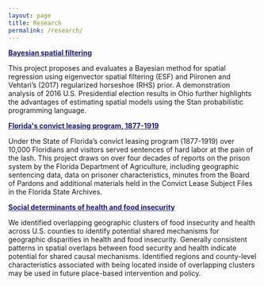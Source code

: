```yaml
---
layout: page
title: Research
permalink: /research/
---
```


<a style="color:MidnightBlue" href="{{ site.url }}/2020/01/09/rhs-esf">**Bayesian spatial filtering**</a>

This project proposes and evaluates a Bayesian method for spatial regression using eigenvector spatial filtering (ESF) and Piironen and Vehtari’s (2017) regularized horseshoe (RHS) prior. A demonstration analysis of 2016 U.S. Presidential election results in Ohio further highlights the advantages of estimating spatial models using the Stan probabilistic programming language. 

<a style="color:MidnightBlue" href="{{ site.url }}/2019/11/09/convict-leasing">**Florida's convict leasing program, 1877-1919**</a>

Under the State of Florida’s convict leasing program (1877-1919) over 10,000 Floridians and visitors served sentences of hard labor at the pain of the lash. This project draws on over four decades of reports on the prison system by the Florida Department of Agriculture, including geographic sentencing data, data on prisoner characteristics, minutes from the Board of Pardons and additional materials held in the Convict Lease Subject Files in the Florida State Archives.

<a style="color:MidnightBlue" href="{{ site.url }}/2018/01/01/food-insecurity">**Social determinants of health and food insecurity**</a>

We identified overlapping geographic clusters of food insecurity and health across U.S. counties to identify potential shared mechanisms for geographic disparities in health and food insecurity. Generally consistent patterns in spatial overlaps between food security and health indicate potential for shared causal mechanisms. Identified regions and county-level characteristics associated with being located inside of overlapping clusters may be used in future place-based intervention and policy.
